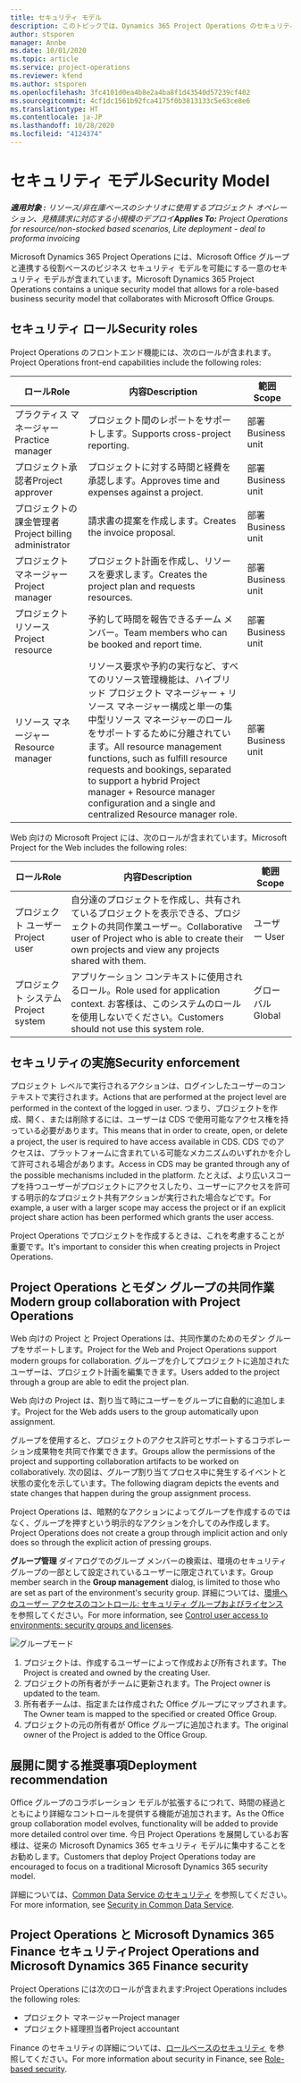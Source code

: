 ```yaml
---
title: セキュリティ モデル
description: このトピックでは、Dynamics 365 Project Operations のセキュリティ モデルについて説明します。
author: stsporen
manager: Annbe
ms.date: 10/01/2020
ms.topic: article
ms.service: project-operations
ms.reviewer: kfend
ms.author: stsporen
ms.openlocfilehash: 3fc4101d0ea4b8e2a4ba8f1d43540d57239cf402
ms.sourcegitcommit: 4cf1dc1561b92fca4175f0b3813133c5e63ce8e6
ms.translationtype: HT
ms.contentlocale: ja-JP
ms.lasthandoff: 10/28/2020
ms.locfileid: "4124374"
---
```

# <a name="security-model"></a><span data-ttu-id="73854-103">セキュリティ モデル</span><span class="sxs-lookup"><span data-stu-id="73854-103">Security Model</span></span>

<span data-ttu-id="73854-104">_**適用対象 :** リソース/非在庫ベースのシナリオに使用するプロジェクト オペレーション、見積請求に対応する小規模のデプロイ_</span><span class="sxs-lookup"><span data-stu-id="73854-104">_**Applies To:** Project Operations for resource/non-stocked based scenarios, Lite deployment - deal to proforma invoicing_</span></span>

<span data-ttu-id="73854-105">Microsoft Dynamics 365 Project Operations には、Microsoft Office グループと連携する役割ベースのビジネス セキュリティ モデルを可能にする一意のセキュリティ モデルが含まれています。</span><span class="sxs-lookup"><span data-stu-id="73854-105">Microsoft Dynamics 365 Project Operations contains a unique security model that allows for a role-based business security model that collaborates with Microsoft Office Groups.</span></span> 


## <a name="security-roles"></a><span data-ttu-id="73854-106">セキュリティ ロール</span><span class="sxs-lookup"><span data-stu-id="73854-106">Security roles</span></span>
<span data-ttu-id="73854-107">Project Operations のフロントエンド機能には、次のロールが含まれます。</span><span class="sxs-lookup"><span data-stu-id="73854-107">Project Operations front-end capabilities include the following roles:</span></span>

| <span data-ttu-id="73854-108">ロール</span><span class="sxs-lookup"><span data-stu-id="73854-108">Role</span></span>                          | <span data-ttu-id="73854-109">内容</span><span class="sxs-lookup"><span data-stu-id="73854-109">Description</span></span>                                                                                                                                                                 | <span data-ttu-id="73854-110">範囲</span><span class="sxs-lookup"><span data-stu-id="73854-110">Scope</span></span> |
|-------------------------------|-----------------------------------------------------------------------------------------------------------------------------------------------------------------------------|------|
| <span data-ttu-id="73854-111">プラクティス マネージャー</span><span class="sxs-lookup"><span data-stu-id="73854-111">Practice manager</span></span>              | <span data-ttu-id="73854-112">プロジェクト間のレポートをサポートします。</span><span class="sxs-lookup"><span data-stu-id="73854-112">Supports cross-project reporting.</span></span>                                                                                                            | <span data-ttu-id="73854-113">部署</span><span class="sxs-lookup"><span data-stu-id="73854-113">Business unit</span></span>              |
| <span data-ttu-id="73854-114">プロジェクト承認者</span><span class="sxs-lookup"><span data-stu-id="73854-114">Project approver</span></span>              | <span data-ttu-id="73854-115">プロジェクトに対する時間と経費を承認します。</span><span class="sxs-lookup"><span data-stu-id="73854-115">Approves time and expenses against a project.</span></span>                                                                                                                              | <span data-ttu-id="73854-116">部署</span><span class="sxs-lookup"><span data-stu-id="73854-116">Business unit</span></span> |
| <span data-ttu-id="73854-117">プロジェクトの課金管理者</span><span class="sxs-lookup"><span data-stu-id="73854-117">Project billing administrator</span></span> | <span data-ttu-id="73854-118">請求書の提案を作成します。</span><span class="sxs-lookup"><span data-stu-id="73854-118">Creates the invoice proposal.</span></span>                                                                                                                                                 | <span data-ttu-id="73854-119">部署</span><span class="sxs-lookup"><span data-stu-id="73854-119">Business unit</span></span> |
| <span data-ttu-id="73854-120">プロジェクト マネージャー</span><span class="sxs-lookup"><span data-stu-id="73854-120">Project manager</span></span>               | <span data-ttu-id="73854-121">プロジェクト計画を作成し、リソースを要求します。</span><span class="sxs-lookup"><span data-stu-id="73854-121">Creates the project plan and requests resources.</span></span>                                                                                                                              | <span data-ttu-id="73854-122">部署</span><span class="sxs-lookup"><span data-stu-id="73854-122">Business unit</span></span> |
| <span data-ttu-id="73854-123">プロジェクト リソース</span><span class="sxs-lookup"><span data-stu-id="73854-123">Project resource</span></span>              | <span data-ttu-id="73854-124">予約して時間を報告できるチーム メンバー。</span><span class="sxs-lookup"><span data-stu-id="73854-124">Team members who can be booked and report time.</span></span>                                                                                                          | <span data-ttu-id="73854-125">部署</span><span class="sxs-lookup"><span data-stu-id="73854-125">Business unit</span></span>|
| <span data-ttu-id="73854-126">リソース マネージャー</span><span class="sxs-lookup"><span data-stu-id="73854-126">Resource manager</span></span>              | <span data-ttu-id="73854-127">リソース要求や予約の実行など、すべてのリソース管理機能は、ハイブリッド プロジェクト マネージャー + リソース マネージャー構成と単一の集中型リソース マネージャーのロールをサポートするために分離されています。</span><span class="sxs-lookup"><span data-stu-id="73854-127">All resource management functions, such as fulfill resource requests and bookings, separated to support a hybrid Project manager + Resource manager configuration and a single and centralized Resource manager role.</span></span> | <span data-ttu-id="73854-128">部署</span><span class="sxs-lookup"><span data-stu-id="73854-128">Business unit</span></span> |


<span data-ttu-id="73854-129">Web 向けの Microsoft Project には、次のロールが含まれています。</span><span class="sxs-lookup"><span data-stu-id="73854-129">Microsoft Project for the Web includes the following roles:</span></span>

| <span data-ttu-id="73854-130">ロール</span><span class="sxs-lookup"><span data-stu-id="73854-130">Role</span></span>           | <span data-ttu-id="73854-131">内容</span><span class="sxs-lookup"><span data-stu-id="73854-131">Description</span></span>                                                                                                        | <span data-ttu-id="73854-132">範囲</span><span class="sxs-lookup"><span data-stu-id="73854-132">Scope</span></span>  |
|----------------|--------------------------------------------------------------------------------------------------------------------|--------|
| <span data-ttu-id="73854-133">プロジェクト ユーザー</span><span class="sxs-lookup"><span data-stu-id="73854-133">Project user</span></span>   | <span data-ttu-id="73854-134">自分達のプロジェクトを作成し、共有されているプロジェクトを表示できる、プロジェクトの共同作業ユーザー。</span><span class="sxs-lookup"><span data-stu-id="73854-134">Collaborative user of Project   who is able to create their own projects and view any projects shared with   them.</span></span> | <span data-ttu-id="73854-135">ユーザー </span><span class="sxs-lookup"><span data-stu-id="73854-135">User</span></span>   |
| <span data-ttu-id="73854-136">プロジェクト システム</span><span class="sxs-lookup"><span data-stu-id="73854-136">Project system</span></span> | <span data-ttu-id="73854-137">アプリケーション コンテキストに使用されるロール。</span><span class="sxs-lookup"><span data-stu-id="73854-137">Role used for application   context.</span></span> <span data-ttu-id="73854-138">お客様は、このシステムのロールを使用しないでください。</span><span class="sxs-lookup"><span data-stu-id="73854-138">Customers should not use this system role.</span></span>                                    | <span data-ttu-id="73854-139">グローバル</span><span class="sxs-lookup"><span data-stu-id="73854-139">Global</span></span> |

## <a name="security-enforcement"></a><span data-ttu-id="73854-140">セキュリティの実施</span><span class="sxs-lookup"><span data-stu-id="73854-140">Security enforcement</span></span>
<span data-ttu-id="73854-141">プロジェクト レベルで実行されるアクションは、ログインしたユーザーのコンテキストで実行されます。</span><span class="sxs-lookup"><span data-stu-id="73854-141">Actions that are performed at the project level are performed in the context of the logged in user.</span></span> <span data-ttu-id="73854-142">つまり、プロジェクトを作成、開く、または削除するには、ユーザーは CDS で使用可能なアクセス権を持っている必要があります。</span><span class="sxs-lookup"><span data-stu-id="73854-142">This means that in order to create, open, or delete a project, the user is required to have access available in CDS.</span></span> <span data-ttu-id="73854-143">CDS でのアクセスは、プラットフォームに含まれている可能なメカニズムのいずれかを介して許可される場合があります。</span><span class="sxs-lookup"><span data-stu-id="73854-143">Access in CDS may be granted through any of the possible mechanisms included in the platform.</span></span> <span data-ttu-id="73854-144">たとえば、より広いスコープを持つユーザーがプロジェクトにアクセスしたり、ユーザーにアクセスを許可する明示的なプロジェクト共有アクションが実行された場合などです。</span><span class="sxs-lookup"><span data-stu-id="73854-144">For example, a user with a larger scope may access the project or if an explicit project share action has been performed which grants the user access.</span></span>

<span data-ttu-id="73854-145">Project Operations でプロジェクトを作成するときは、これを考慮することが重要です。</span><span class="sxs-lookup"><span data-stu-id="73854-145">It's important to consider this when creating projects in Project Operations.</span></span>

## <a name="modern-group-collaboration-with-project-operations"></a><span data-ttu-id="73854-146">Project Operations とモダン グループの共同作業</span><span class="sxs-lookup"><span data-stu-id="73854-146">Modern group collaboration with Project Operations</span></span>
<span data-ttu-id="73854-147">Web 向けの Project と Project Operations は、共同作業のためのモダン グループをサポートします。</span><span class="sxs-lookup"><span data-stu-id="73854-147">Project for the Web and Project Operations support modern groups for collaboration.</span></span> <span data-ttu-id="73854-148">グループを介してプロジェクトに追加されたユーザーは、プロジェクト計画を編集できます。</span><span class="sxs-lookup"><span data-stu-id="73854-148">Users added to the project through a group are able to edit the project plan.</span></span>

<span data-ttu-id="73854-149">Web 向けの Project は、割り当て時にユーザーをグループに自動的に追加します。</span><span class="sxs-lookup"><span data-stu-id="73854-149">Project for the Web adds users to the group automatically upon assignment.</span></span>

<span data-ttu-id="73854-150">グループを使用すると、プロジェクトのアクセス許可とサポートするコラボレーション成果物を共同で作業できます。</span><span class="sxs-lookup"><span data-stu-id="73854-150">Groups allow the permissions of the project and supporting collaboration artifacts to be worked on collaboratively.</span></span> <span data-ttu-id="73854-151">次の図は、グループ割り当てプロセス中に発生するイベントと状態の変化を示しています。</span><span class="sxs-lookup"><span data-stu-id="73854-151">The following diagram depicts the events and state changes that happen during the group assignment process.</span></span>

<span data-ttu-id="73854-152">Project Operations は、暗黙的なアクションによってグループを作成するのではなく、グループを押すという明示的なアクションを介してのみ作成します。</span><span class="sxs-lookup"><span data-stu-id="73854-152">Project Operations does not create a group through implicit action and only does so through the explicit action of pressing groups.</span></span>

<span data-ttu-id="73854-153">**グループ管理** ダイアログでのグループ メンバーの検索は、環境のセキュリティ グループの一部として設定されているユーザーに限定されています。</span><span class="sxs-lookup"><span data-stu-id="73854-153">Group member search in the **Group management** dialog, is limited to those who are set as part of the environment's security group.</span></span> <span data-ttu-id="73854-154">詳細については、[環境へのユーザー アクセスのコントロール: セキュリティ グループおよびライセンス](https://docs.microsoft.com/power-platform/admin/control-user-access) を参照してください。</span><span class="sxs-lookup"><span data-stu-id="73854-154">For more information, see [Control user access to environments: security groups and licenses](https://docs.microsoft.com/power-platform/admin/control-user-access).</span></span>

![グループモード](./media/groupsmode.png)

1. <span data-ttu-id="73854-156">プロジェクトは、作成するユーザーによって作成および所有されます。</span><span class="sxs-lookup"><span data-stu-id="73854-156">The Project is created and owned by the creating User.</span></span>
2. <span data-ttu-id="73854-157">プロジェクトの所有者がチームに更新されます。</span><span class="sxs-lookup"><span data-stu-id="73854-157">The Project owner is updated to the team.</span></span>
3. <span data-ttu-id="73854-158">所有者チームは、指定または作成された Office グループにマップされます。</span><span class="sxs-lookup"><span data-stu-id="73854-158">The Owner team is mapped to the specified or created Office Group.</span></span>
4. <span data-ttu-id="73854-159">プロジェクトの元の所有者が Office グループに追加されます。</span><span class="sxs-lookup"><span data-stu-id="73854-159">The original owner of the Project is added to the Office Group.</span></span>

## <a name="deployment-recommendation"></a><span data-ttu-id="73854-160">展開に関する推奨事項</span><span class="sxs-lookup"><span data-stu-id="73854-160">Deployment recommendation</span></span>
<span data-ttu-id="73854-161">Office グループのコラボレーション モデルが拡張するにつれて、時間の経過とともにより詳細なコントロールを提供する機能が追加されます。</span><span class="sxs-lookup"><span data-stu-id="73854-161">As the Office group collaboration model evolves, functionality will be added to provide more detailed control over time.</span></span> <span data-ttu-id="73854-162">今日 Project Operations を展開しているお客様は、従来の Microsoft Dynamics 365 セキュリティ モデルに集中することをお勧めします。</span><span class="sxs-lookup"><span data-stu-id="73854-162">Customers that deploy Project Operations today are encouraged to focus on a traditional Microsoft Dynamics 365 security model.</span></span>

<span data-ttu-id="73854-163">詳細については、[Common Data Service のセキュリティ](https://docs.microsoft.com/power-platform/admin/wp-security) を参照してください。</span><span class="sxs-lookup"><span data-stu-id="73854-163">For more information, see [Security in Common Data Service](https://docs.microsoft.com/power-platform/admin/wp-security).</span></span>

## <a name="project-operations-and-microsoft-dynamics-365-finance-security"></a><span data-ttu-id="73854-164">Project Operations と Microsoft Dynamics 365 Finance セキュリティ</span><span class="sxs-lookup"><span data-stu-id="73854-164">Project Operations and Microsoft Dynamics 365 Finance security</span></span>
<span data-ttu-id="73854-165">Project Operations には次のロールが含まれます:</span><span class="sxs-lookup"><span data-stu-id="73854-165">Project Operations includes the following roles:</span></span>

- <span data-ttu-id="73854-166">プロジェクト マネージャー</span><span class="sxs-lookup"><span data-stu-id="73854-166">Project manager</span></span>
- <span data-ttu-id="73854-167">プロジェクト経理担当者</span><span class="sxs-lookup"><span data-stu-id="73854-167">Project accountant</span></span>

<span data-ttu-id="73854-168">Finance のセキュリティの詳細については、[ロールベースのセキュリティ](https://docs.microsoft.com/dynamics365/fin-ops-core/dev-itpro/sysadmin/role-based-security) を参照してください。</span><span class="sxs-lookup"><span data-stu-id="73854-168">For more information about security in Finance, see [Role-based security](https://docs.microsoft.com/dynamics365/fin-ops-core/dev-itpro/sysadmin/role-based-security).</span></span>



